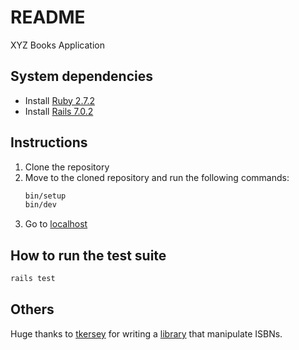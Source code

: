 # README
XYZ Books Application

## System dependencies
- Install [Ruby 2.7.2](https://www.ruby-lang.org/en/documentation/installation/)
- Install [Rails 7.0.2](https://guides.rubyonrails.org/getting_started.html) 

## Instructions
1. Clone the repository
2. Move to the cloned repository and run the following commands:
	```bash
	bin/setup
	bin/dev
	```
3. Go to [localhost](localhost:3000)

## How to run the test suite
```bash
rails test
```

## Others
Huge thanks to [tkersey](https://github.com/tkersey) for writing a [library](https://github.com/tkersey/isbn) that manipulate ISBNs.
